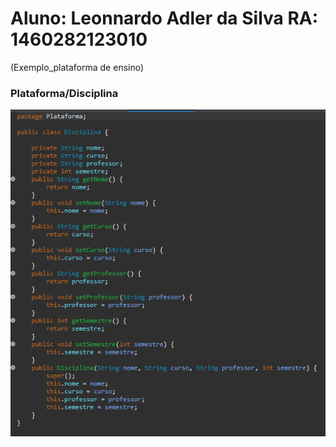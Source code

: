 # Aluno: Leonnardo Adler da Silva RA: 1460282123010
(Exemplo_plataforma de ensino)


### Plataforma/Disciplina
<img src="https://github.com/LeoAdlerr/bertoti/blob/main/EngenhariaDeSoftware/IMG/Plataformaa%20(2).png">


